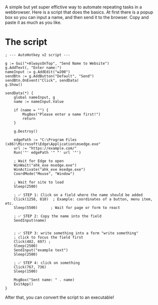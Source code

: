 A simple but yet super effictive way to automate repeating tasks in a webbrowser. Here is a script that does the basics. At first there is a popup box so you can input a name, and then send it to the browser. Copy and paste it as much as you like.

# The script

```
; --- AutoHotkey v2 script ---

g := Gui("+AlwaysOnTop", "Send Name to Website")
g.AddText(, "Enter name:")
nameInput := g.AddEdit("w200")
sendBtn := g.AddButton("Default", "Send")
sendBtn.OnEvent("Click", sendData)
g.Show()

sendData(*) {
    global nameInput, g
    name := nameInput.Value

    if (name = "") {
        MsgBox("Please enter a name first!")
        return
    }

    g.Destroy()

    edgePath := "C:\Program Files (x86)\Microsoft\Edge\Application\msedge.exe"
    url := "https://example.com/"
    Run('"' edgePath '" "' url '"')

    ; Wait for Edge to open
    WinWait("ahk_exe msedge.exe")
    WinActivate("ahk_exe msedge.exe")
    CoordMode("Mouse", "Window")

    ; Wait for site to load
    Sleep(2500)

    ; ✅ STEP 1: Click on a field where the name should be added
    Click(1258, 810)  ; Example: coordinates of a button, menu item, etc.
    Sleep(5500)      ; Wait for page or form to react

    ; ✅ STEP 2: Copy the name into the field
    SendInput(name)


    ; ✅ STEP 3: write something into a form "write something"
    ; click to focus the field first
    Click(482, 697) ; 
    Sleep(2500)
    SendInput("example text")
    Sleep(2500)

    ; ✅ STEP 4: click on something
    Click(767, 736)
    Sleep(1500)

    MsgBox("Sent name: " . name)
    ExitApp()
}

```

After that, you can convert the script to an executable!
